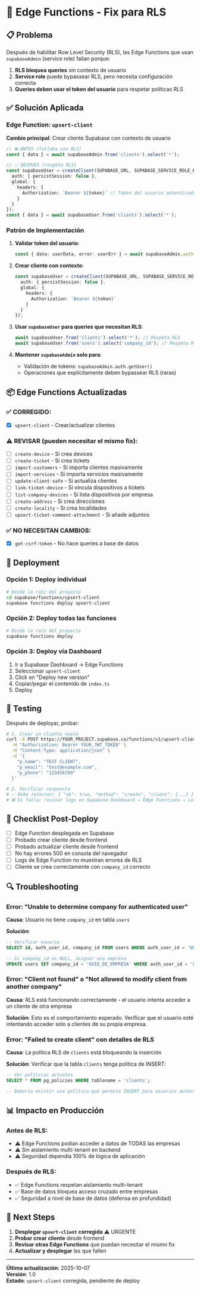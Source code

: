 # 🔧 Edge Functions - Fix para RLS

## 📋 Problema

Después de habilitar Row Level Security (RLS), las Edge Functions que usan `supabaseAdmin` (service role) fallan porque:

1. **RLS bloquea queries** sin contexto de usuario
2. **Service role** puede bypassear RLS, pero necesita configuración correcta
3. **Queries deben usar el token del usuario** para respetar políticas RLS

## ✅ Solución Aplicada

### Edge Function: `upsert-client`

**Cambio principal**: Crear cliente Supabase con contexto de usuario

```typescript
// ❌ ANTES (fallaba con RLS)
const { data } = await supabaseAdmin.from('clients').select('*');

// ✅ DESPUÉS (respeta RLS)
const supabaseUser = createClient(SUPABASE_URL, SUPABASE_SERVICE_ROLE_KEY, {
  auth: { persistSession: false },
  global: {
    headers: {
      Authorization: `Bearer ${token}` // Token del usuario autenticado
    }
  }
});
const { data } = await supabaseUser.from('clients').select('*');
```

### Patrón de Implementación

1. **Validar token del usuario**:
   ```typescript
   const { data: userData, error: userErr } = await supabaseAdmin.auth.getUser(token);
   ```

2. **Crear cliente con contexto**:
   ```typescript
   const supabaseUser = createClient(SUPABASE_URL, SUPABASE_SERVICE_ROLE_KEY, {
     auth: { persistSession: false },
     global: {
       headers: {
         Authorization: `Bearer ${token}`
       }
     }
   });
   ```

3. **Usar `supabaseUser` para queries que necesitan RLS**:
   ```typescript
   await supabaseUser.from('clients').select('*'); // Respeta RLS
   await supabaseUser.from('users').select('company_id'); // Respeta RLS
   ```

4. **Mantener `supabaseAdmin` solo para**:
   - Validación de tokens: `supabaseAdmin.auth.getUser()`
   - Operaciones que explícitamente deben bypassear RLS (raras)

## 📦 Edge Functions Actualizadas

### ✅ CORREGIDO:
- [x] `upsert-client` - Crear/actualizar clientes

### ⚠️ REVISAR (pueden necesitar el mismo fix):
- [ ] `create-device` - Si crea devices
- [ ] `create-ticket` - Si crea tickets
- [ ] `import-customers` - Si importa clientes masivamente
- [ ] `import-services` - Si importa servicios masivamente
- [ ] `update-client-safe` - Si actualiza clientes
- [ ] `link-ticket-device` - Si vincula dispositivos a tickets
- [ ] `list-company-devices` - Si lista dispositivos por empresa
- [ ] `create-address` - Si crea direcciones
- [ ] `create-locality` - Si crea localidades
- [ ] `upsert-ticket-comment-attachment` - Si añade adjuntos

### ✅ NO NECESITAN CAMBIOS:
- [x] `get-csrf-token` - No hace queries a base de datos

## 🚀 Deployment

### Opción 1: Deploy individual
```bash
# Desde la raíz del proyecto
cd supabase/functions/upsert-client
supabase functions deploy upsert-client
```

### Opción 2: Deploy todas las funciones
```bash
# Desde la raíz del proyecto
supabase functions deploy
```

### Opción 3: Deploy vía Dashboard
1. Ir a Supabase Dashboard → Edge Functions
2. Seleccionar `upsert-client`
3. Click en "Deploy new version"
4. Copiar/pegar el contenido de `index.ts`
5. Deploy

## 🧪 Testing

Después de deployar, probar:

```bash
# 1. Crear un cliente nuevo
curl -X POST https://YOUR_PROJECT.supabase.co/functions/v1/upsert-client \
  -H "Authorization: Bearer YOUR_JWT_TOKEN" \
  -H "Content-Type: application/json" \
  -d '{
    "p_name": "TEST CLIENT",
    "p_email": "test@example.com",
    "p_phone": "123456789"
  }'

# 2. Verificar respuesta
# ✅ Debe retornar: { "ok": true, "method": "create", "client": {...} }
# ❌ Si falla: revisar logs en Supabase Dashboard → Edge Functions → Logs
```

## 📝 Checklist Post-Deploy

- [ ] Edge Function desplegada en Supabase
- [ ] Probado crear cliente desde frontend
- [ ] Probado actualizar cliente desde frontend
- [ ] No hay errores 500 en consola del navegador
- [ ] Logs de Edge Function no muestran errores de RLS
- [ ] Cliente se crea correctamente con `company_id` correcto

## 🔍 Troubleshooting

### Error: "Unable to determine company for authenticated user"

**Causa**: Usuario no tiene `company_id` en tabla `users`

**Solución**:
```sql
-- Verificar usuario
SELECT id, auth_user_id, company_id FROM users WHERE auth_user_id = 'UUID_DEL_USUARIO';

-- Si company_id es NULL, asignar una empresa
UPDATE users SET company_id = 'UUID_DE_EMPRESA' WHERE auth_user_id = 'UUID_DEL_USUARIO';
```

### Error: "Client not found" o "Not allowed to modify client from another company"

**Causa**: RLS está funcionando correctamente - el usuario intenta acceder a un cliente de otra empresa

**Solución**: Esto es el comportamiento esperado. Verificar que el usuario esté intentando acceder solo a clientes de su propia empresa.

### Error: "Failed to create client" con detalles de RLS

**Causa**: La política RLS de `clients` está bloqueando la inserción

**Solución**: Verificar que la tabla `clients` tenga política de INSERT:
```sql
-- Ver políticas actuales
SELECT * FROM pg_policies WHERE tablename = 'clients';

-- Debería existir una política que permita INSERT para usuarios autenticados de la misma empresa
```

## 📊 Impacto en Producción

### Antes de RLS:
- ⚠️ Edge Functions podían acceder a datos de TODAS las empresas
- ⚠️ Sin aislamiento multi-tenant en backend
- ⚠️ Seguridad dependía 100% de lógica de aplicación

### Después de RLS:
- ✅ Edge Functions respetan aislamiento multi-tenant
- ✅ Base de datos bloquea acceso cruzado entre empresas
- ✅ Seguridad a nivel de base de datos (defensa en profundidad)

## 🎯 Next Steps

1. **Desplegar `upsert-client` corregida** ⚠️ URGENTE
2. **Probar crear cliente** desde frontend
3. **Revisar otras Edge Functions** que puedan necesitar el mismo fix
4. **Actualizar y desplegar** las que fallen

---

**Última actualización**: 2025-10-07  
**Versión**: 1.0  
**Estado**: `upsert-client` corregida, pendiente de deploy
